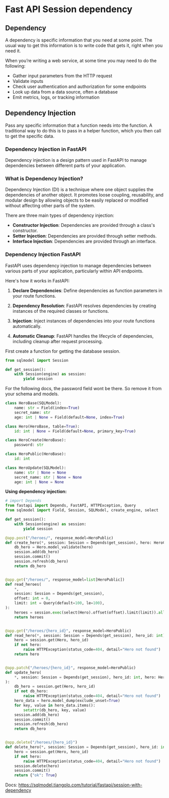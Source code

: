 # Fast API Session dependency

## Dependency

A dependency is specific information that you need at some point. The usual way to get this information is to write code that gets it, right when you need it.

When you’re writing a web service, at some time you may need to do the following:

- Gather input parameters from the HTTP request
- Validate inputs
- Check user authentication and authorization for some endpoints
- Look up data from a data source, often a database
- Emit metrics, logs, or tracking information

## Dependency Injection

Pass any specific information that a function needs into the function. A traditional way to do this is to pass in a helper function, which you then call to get the specific data.

### Dependency Injection in FastAPI

Dependency injection is a design pattern used in FastAPI to manage dependencies between different parts of your application.

### What is Dependency Injection?

Dependency Injection (DI) is a technique where one object supplies the dependencies of another object. It promotes loose coupling, reusability, and modular design by allowing objects to be easily replaced or modified without affecting other parts of the system.

There are three main types of dependency injection:

- **Constructor Injection**: Dependencies are provided through a class's constructor.
- **Setter Injection**: Dependencies are provided through setter methods.
- **Interface Injection**: Dependencies are provided through an interface.

### Dependency Injection FastAPI

FastAPI uses dependency injection to manage dependencies between various parts of your application, particularly within API endpoints.

Here's how it works in FastAPI:

1. **Declare Dependencies**: Define dependencies as function parameters in your route functions.

2. **Dependency Resolution**: FastAPI resolves dependencies by creating instances of the required classes or functions.

3. **Injection**: Inject instances of dependencies into your route functions automatically.

4. **Automatic Cleanup**: FastAPI handles the lifecycle of dependencies, including cleanup after request processing.

First create a function for getting the database session.

```py
from sqlmodel import Session

def get_session():
    with Session(engine) as session:
        yield session
```

For the following docs, the password field wont be there. So remove it from your schema and models.

```py
class HeroBase(SQLModel):
    name: str = Field(index=True)
    secret_name: str
    age: int | None = Field(default=None, index=True)

class Hero(HeroBase, table=True):
    id: int | None = Field(default=None, primary_key=True)

class HeroCreate(HeroBase):
    password: str

class HeroPublic(HeroBase):
    id: int

class HeroUpdate(SQLModel):
    name: str | None = None
    secret_name: str | None = None
    age: int | None = None
```

**Using dependency injection:**

```py
# import Depends
from fastapi import Depends, FastAPI, HTTPException, Query
from sqlmodel import Field, Session, SQLModel, create_engine, select

def get_session():
    with Session(engine) as session:
        yield session

@app.post("/heroes/", response_model=HeroPublic)
def create_hero(*, session: Session = Depends(get_session), hero: HeroCreate):
    db_hero = Hero.model_validate(hero)
    session.add(db_hero)
    session.commit()
    session.refresh(db_hero)
    return db_hero


@app.get("/heroes/", response_model=list[HeroPublic])
def read_heroes(
    *,
    session: Session = Depends(get_session),
    offset: int = 0,
    limit: int = Query(default=100, le=100),
):
    heroes = session.exec(select(Hero).offset(offset).limit(limit)).all()
    return heroes


@app.get("/heroes/{hero_id}", response_model=HeroPublic)
def read_hero(*, session: Session = Depends(get_session), hero_id: int):
    hero = session.get(Hero, hero_id)
    if not hero:
        raise HTTPException(status_code=404, detail="Hero not found")
    return hero


@app.patch("/heroes/{hero_id}", response_model=HeroPublic)
def update_hero(
    *, session: Session = Depends(get_session), hero_id: int, hero: HeroUpdate
):
    db_hero = session.get(Hero, hero_id)
    if not db_hero:
        raise HTTPException(status_code=404, detail="Hero not found")
    hero_data = hero.model_dump(exclude_unset=True)
    for key, value in hero_data.items():
        setattr(db_hero, key, value)
    session.add(db_hero)
    session.commit()
    session.refresh(db_hero)
    return db_hero


@app.delete("/heroes/{hero_id}")
def delete_hero(*, session: Session = Depends(get_session), hero_id: int):
    hero = session.get(Hero, hero_id)
    if not hero:
        raise HTTPException(status_code=404, detail="Hero not found")
    session.delete(hero)
    session.commit()
    return {"ok": True}
```

Docs: <https://sqlmodel.tiangolo.com/tutorial/fastapi/session-with-dependency>
